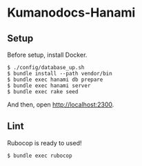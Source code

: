 # Kumanodocs-Hanami

## Setup

Before setup, install Docker.

```shell-session
$ ./config/database_up.sh
$ bundle install --path vendor/bin
$ bundle exec hanami db prepare
$ bundle exec hanami server
$ bundle exec rake seed
```

And then, open [http://localhost:2300](http://localhost:2300).

## Lint

Rubocop is ready to used!

```shell-session
$ bundle exec rubocop
```